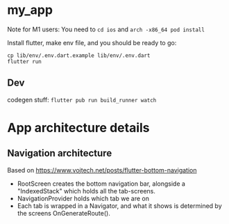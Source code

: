 # my_app

Note for M1 users: You need to `cd ios` and `arch -x86_64 pod install`

Install flutter, make env file, and you should be ready to go:

```
cp lib/env/.env.dart.example lib/env/.env.dart
flutter run
```

## Dev

codegen stuff: `flutter pub run build_runner watch`


# App architecture details

## Navigation architecture

Based on https://www.vojtech.net/posts/flutter-bottom-navigation

- RootScreen creates the bottom navigation bar, alongside a "IndexedStack" which holds all the tab-screens.
- NavigationProvider holds which tab we are on
- Each tab is wrapped in a Navigator, and what it shows is determined by the screens OnGenerateRoute().

